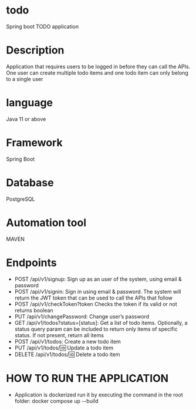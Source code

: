 # todo
Spring boot TODO application 

# Description 
Application that requires users to be logged in before they can call the APIs. One user can create multiple todo items and one todo item can only belong to a single user

# language 
Java 11 or above

# Framework 
Spring Boot

# Database 
PostgreSQL

# Automation tool
MAVEN

# Endpoints

* POST /api/v1/signup: Sign up as an user of the system, using email & password
* POST /api/v1/signin: Sign in using email & password. The system will return the JWT token that can be used to call the APIs that follow
* POST /api/v1/checkToken?token Checks the token if its valid or not returns boolean
* PUT /api/v1/changePassword: Change user’s password
* GET /api/v1/todos?status=[status]: Get a list of todo items. Optionally, a status query param can be included to return only items of specific status. If not present, return all items
* POST /api/v1/todos: Create a new todo item
* PUT /api/v1/todos/:id: Update a todo item
* DELETE /api/v1/todos/:id: Delete a todo item

# HOW TO RUN THE APPLICATION

* Application is dockerized run it by executing the command in the root folder: docker compose up --build

